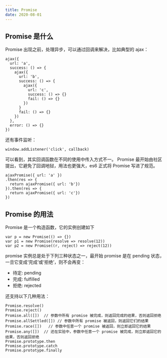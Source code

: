 ```yaml
---
title: Promise
date: 2020-08-01
---
```


## Promise 是什么

Promise 出现之前，处理异步，可以通过回调来解决，比如典型的 ajax：

```
ajax({
  url: 'a',
  success: () => {
    ajax({
      url: 'b',
      success: () => {
        ajax({
          url: 'c',
          success: () => {}
          fail: () => {}
        })
      }
      fail: () => {}
    })
  },
  error: () => {}
})
```

还有事件监听：

```
window.addListener('click', callback)
```

可以看到，其实回调函数在不同的使用中传入方式不一。
Promise 最开始由社区提出，它避免了回调地狱，用法也更强大，es6 正式将 Promise 写进了规范。

```
ajaxPromise({ url: 'a' })
.then(res => {
  return ajaxPromise({ url: 'b'})
}).then(res => {
  return ajaxPromise({ url: 'c'})
})
```

## Promise 的用法

Promise 是一个构造函数，它的实例创建如下

```
var p = new Promise(() => {})
var p1 = new Promise(resolve => resolve(12))
var p2 = new Promise((r, reject) => reject(12))
```

promise 实例总是处于下列三种状态之一，最开始 promise 是在 pending 状态，一旦它变成‘完成’或‘拒绝’，则不会再变：

- 待定: pending
- 完成: fulfilled
- 拒绝: rejected

还支持以下几种用法：

```
Promise.resolve() 
Promise.reject()
Promise.all([])  // 参数中所有 promise 被完成，则返回完成的结果，否则返回拒绝
Promise.allSettled([]) // 参数中所有 promise 被返回，则返回它们的结果
Promise.race([])   // 参数中任意一个 promise 被返回，则立即返回它的结果
Promise.any([])  // 还在实验中，参数中任意一个 promise 被完成，则立即返回它的结果，否则返回拒绝
Promise.prototype.then 
Promise.prototype.catch
Promise.prototype.finally
```


